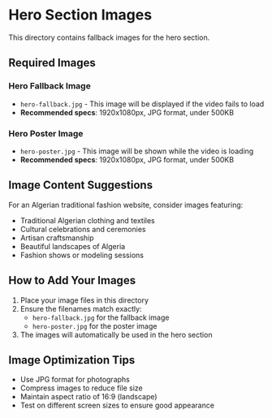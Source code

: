 # Hero Section Images

This directory contains fallback images for the hero section.

## Required Images

### Hero Fallback Image
- `hero-fallback.jpg` - This image will be displayed if the video fails to load
- **Recommended specs**: 1920x1080px, JPG format, under 500KB

### Hero Poster Image
- `hero-poster.jpg` - This image will be shown while the video is loading
- **Recommended specs**: 1920x1080px, JPG format, under 500KB

## Image Content Suggestions

For an Algerian traditional fashion website, consider images featuring:
- Traditional Algerian clothing and textiles
- Cultural celebrations and ceremonies
- Artisan craftsmanship
- Beautiful landscapes of Algeria
- Fashion shows or modeling sessions

## How to Add Your Images

1. Place your image files in this directory
2. Ensure the filenames match exactly:
   - `hero-fallback.jpg` for the fallback image
   - `hero-poster.jpg` for the poster image
3. The images will automatically be used in the hero section

## Image Optimization Tips

- Use JPG format for photographs
- Compress images to reduce file size
- Maintain aspect ratio of 16:9 (landscape)
- Test on different screen sizes to ensure good appearance 